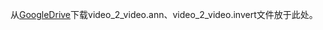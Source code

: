 从[GoogleDrive](https://drive.google.com/drive/folders/11Nn0ibTtbku2TRsrQ9MuVNG3fz_pHbY_)下载video_2_video.ann、video_2_video.invert文件放于此处。
